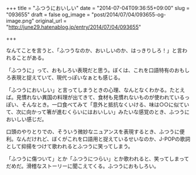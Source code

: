 +++
title = "ふつうにおいしい"
date = "2014-07-04T09:36:55+09:00"
slug = "093655"
draft = false
og_image = "post/2014/07/04/093655-og-image.png"
original_url = "http://june29.hatenablog.jp/entry/2014/07/04/093655"

+++

<p>なんてことを言うと、「ふつうなのか、おいしいのか、はっきりしろ！」と言われることがある。</p>
<p>「ふつうに」って、おもしろい表現だと思う。ぼくは、これを口語特有のおもしろ表現と捉えていて、現代っぽいなぁとも感じる。</p>
<p>「ふつうにおいしい」と言ってしまうときの心理、なんとなくわかる。たとえば。見慣れない異国の料理が出てきて、食材も見慣れないものが使われているっぽい、そんなとき。一口食べてみて「意外と抵抗なくいける、味は○○に似ていて、次に向かって箸が進むくらいにはおいしい」みたいな感覚のとき、ふつうにおいしい感じだ。</p>
<p>口頭のやりとりでの、そういう微妙なニュアンスを表現するとき、ふつうに便利。なんだけれど、ぼくがこれを口語用と捉えているせいなのか、J-POPの歌詞として抑揚をつけて歌われるとふつうに笑ってしまう。</p>
<p>「ふつうに傷ついて」とか「ふつうにつらい」とか歌われると、笑ってしまってだめだ。滑稽なストーリーに聞こえてくる。ふつうにおもしろい。</p>